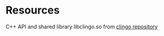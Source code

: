 # Resources
C++ API and shared library libclingo.so from [clingo repository](https://github.com/potassco/clingo)